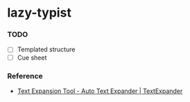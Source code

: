 lazy-typist
===========
### TODO
- [ ] Templated structure
- [ ] Cue sheet

### Reference
- [Text Expansion Tool - Auto Text Expander | TextExpander](https://textexpander.com/features)
